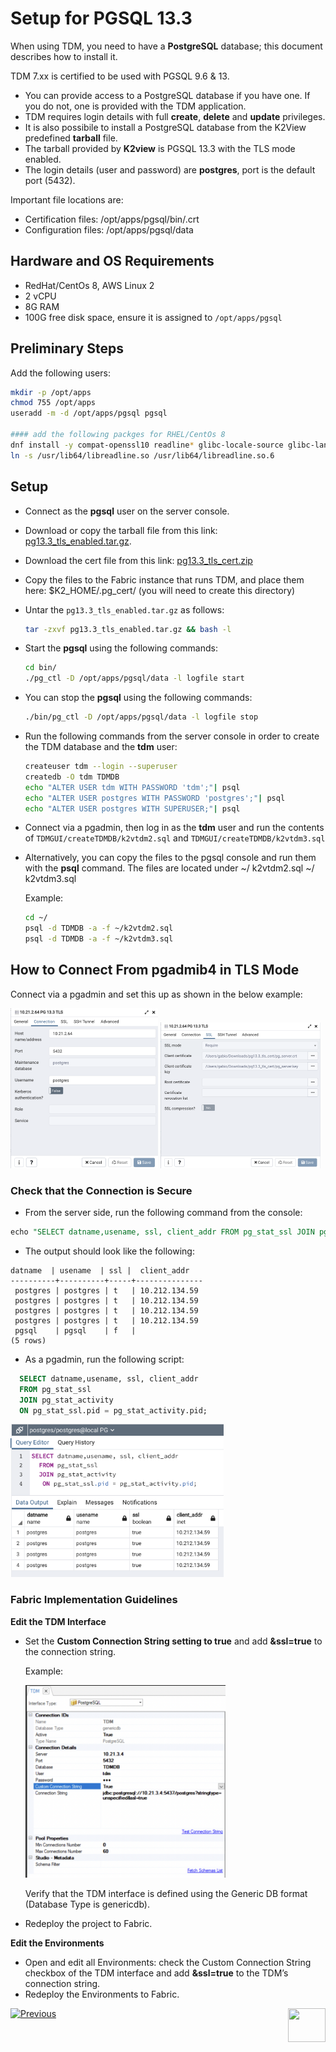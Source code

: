 # Setup for PGSQL 13.3

When using TDM, you need to have a **PostgreSQL** database; this document describes how to install it. 

TDM 7.xx is certified to be used with PGSQL 9.6 & 13. 
- You can provide access to a PostgreSQL database if you have one. If you do not, one is provided with the TDM application.  
- TDM requires login details with full **create**, **delete** and **update** privileges. 
- It is also possibile to install a PostgreSQL database from the K2View predefined **tarball** file.
- The tarball provided by **K2view** is PGSQL 13.3 with the TLS mode enabled. 
- The login details (user and password) are **postgres**, port is the default port (5432).  
 
Important file locations are:
- Certification files:  /opt/apps/pgsql/bin/.crt 
- Configuration files:  /opt/apps/pgsql/data 

## Hardware and OS Requirements

- RedHat/CentOs 8, AWS Linux 2
- 2 vCPU
- 8G RAM
- 100G free disk space, ensure it is assigned to `/opt/apps/pgsql`
  
## Preliminary Steps ##
  
  Add the following users:

~~~bash
mkdir -p /opt/apps
chmod 755 /opt/apps
useradd -m -d /opt/apps/pgsql pgsql

#### add the following packges for RHEL/CentOs 8
dnf install -y compat-openssl10 readline* glibc-locale-source glibc-langpack-en
ln -s /usr/lib64/libreadline.so /usr/lib64/libreadline.so.6
~~~

## Setup  ##

- Connect as the **pgsql** user on the server console.

- Download or copy the tarball file from this link: [pg13.3_tls_enabled.tar.gz](https://owncloud-bkp2.s3.us-east-1.amazonaws.com/adminoc/TDM/PG%20image/pg13.3_tls_enabled/pg13.3_tls_enabled.tar.gz).

- Download the cert file from this link:  [pg13.3_tls_cert.zip](https://owncloud-bkp2.s3.us-east-1.amazonaws.com/adminoc/TDM/PG%20image/pg13.3_tls_enabled/pg13.3_tls_cert.zip)

- Copy the files to the Fabric instance that runs TDM, and place them here: $K2_HOME/.pg_cert/ (you will need to create this directory)

- Untar the `pg13.3_tls_enabled.tar.gz` as follows: 

  ~~~bash
  tar -zxvf pg13.3_tls_enabled.tar.gz && bash -l
  ~~~

- Start the **pgsql** using the following commands: 

  ~~~bash
  cd bin/
  ./pg_ctl -D /opt/apps/pgsql/data -l logfile start
  ~~~

- You can stop the **pgsql** using the following commands:
   
  ~~~bash
  ./bin/pg_ctl -D /opt/apps/pgsql/data -l logfile stop
  ~~~

- Run the following commands from the server console in order to create the TDM database and the **tdm** user:

  ~~~bash
  createuser tdm --login --superuser
  createdb -O tdm TDMDB
  echo "ALTER USER tdm WITH PASSWORD 'tdm';"| psql
  echo "ALTER USER postgres WITH PASSWORD 'postgres';"| psql
  echo "ALTER USER postgres WITH SUPERUSER;"| psql
  ~~~

- Connect via a pgadmin, then log in as the **tdm** user and run the contents of `TDMGUI/createTDMDB/k2vtdm2.sql` and `TDMGUI/createTDMDB/k2vtdm3.sql` 
- Alternatively, you can copy the files to the pgsql console and run them with the **psql** command. 
  The files are located under ~/ k2vtdm2.sql ~/ k2vtdm3.sql

  Example:
   
  ~~~bash
  cd ~/
  psql -d TDMDB -a -f ~/k2vtdm2.sql
  psql -d TDMDB -a -f ~/k2vtdm3.sql
  ~~~

## How to Connect From pgadmib4 in TLS Mode

Connect via a pgadmin and set this up as shown in the below example:

<img src="images/pg13_tls_connet01.png" style="zoom:25%;" />        <img src="images/pg13_tls_connet02.png" style="zoom:25%;" />

### Check that the Connection is Secure

- From the server side, run the following command from the console:

~~~sql
echo "SELECT datname,usename, ssl, client_addr FROM pg_stat_ssl JOIN pg_stat_activity ON pg_stat_ssl.pid = pg_stat_activity.pid;" | psql
~~~

- The output should look like the following:

~~~test
datname  | usename  | ssl |  client_addr
----------+----------+-----+---------------
 postgres | postgres | t   | 10.212.134.59
 postgres | postgres | t   | 10.212.134.59
 postgres | postgres | t   | 10.212.134.59
 postgres | postgres | t   | 10.212.134.59
 pgsql    | pgsql    | f   |
(5 rows)
~~~

- As a pgadmin, run the following script:

~~~sql
  SELECT datname,usename, ssl, client_addr
  FROM pg_stat_ssl
  JOIN pg_stat_activity
  ON pg_stat_ssl.pid = pg_stat_activity.pid;
~~~

​	<img src="images/pg_check_if_con_is_ssl.png" style="zoom:35%;" />


### **Fabric Implementation Guidelines**

**Edit the TDM Interface**

- Set the **Custom Connection String setting to true** and add **&ssl=true** to the connection string. 
  
  Example:
  
  <img src="images/pg_fabric_interface01.png" style="zoom:45%;" />

  Verify that the TDM interface is defined using the Generic DB format (Database Type is genericdb).

- Redeploy the project to Fabric. 

**Edit the Environments**

- Open and edit all Environments: check the Custom Connection String checkbox of the TDM interface and add **&ssl=true** to the TDM’s connection string. 
- Redeploy the Environments to Fabric.

[![Previous](/articles/images/Previous.png)](01_Fabric_6.xx_Installation_intro.md)[<img align="right" width="60" height="54" src="/articles/images/Next.png">](03_Fabric_6.xx_Setup_Single_DC_multi_nodes.md)  

